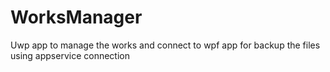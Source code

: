 # WorksManager
Uwp app to manage the works and connect to wpf app for backup the files using appservice connection
